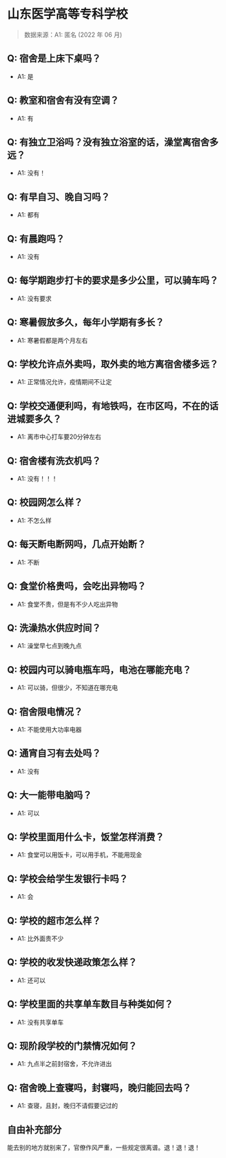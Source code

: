 # 山东医学高等专科学校

> 数据来源：A1: 匿名 (2022 年 06 月)

## Q: 宿舍是上床下桌吗？

- A1: 是

## Q: 教室和宿舍有没有空调？

- A1: 有

## Q: 有独立卫浴吗？没有独立浴室的话，澡堂离宿舍多远？

- A1: 没有！

## Q: 有早自习、晚自习吗？

- A1: 都有

## Q: 有晨跑吗？

- A1: 没有

## Q: 每学期跑步打卡的要求是多少公里，可以骑车吗？

- A1: 没有要求

## Q: 寒暑假放多久，每年小学期有多长？

- A1: 寒暑假都是两个月左右

## Q: 学校允许点外卖吗，取外卖的地方离宿舍楼多远？

- A1: 正常情况允许，疫情期间不让定

## Q: 学校交通便利吗，有地铁吗，在市区吗，不在的话进城要多久？

- A1: 离市中心打车要20分钟左右

## Q: 宿舍楼有洗衣机吗？

- A1: 没有！！！

## Q: 校园网怎么样？

- A1: 不怎么样

## Q: 每天断电断网吗，几点开始断？

- A1: 不断

## Q: 食堂价格贵吗，会吃出异物吗？

- A1: 食堂不贵，但是有不少人吃出异物

## Q: 洗澡热水供应时间？

- A1: 澡堂早七点到晚九点

## Q: 校园内可以骑电瓶车吗，电池在哪能充电？

- A1: 可以骑，但很少，不知道在哪充电

## Q: 宿舍限电情况？

- A1: 不能使用大功率电器

## Q: 通宵自习有去处吗？

- A1: 没有

## Q: 大一能带电脑吗？

- A1: 可以

## Q: 学校里面用什么卡，饭堂怎样消费？

- A1: 食堂可以用饭卡，可以用手机，不能用现金

## Q: 学校会给学生发银行卡吗？

- A1: 会

## Q: 学校的超市怎么样？

- A1: 比外面贵不少

## Q: 学校的收发快递政策怎么样？

- A1: 还可以

## Q: 学校里面的共享单车数目与种类如何？

- A1: 没有共享单车

## Q: 现阶段学校的门禁情况如何？

- A1: 九点半之前封宿舍，不允许进出

## Q: 宿舍晚上查寝吗，封寝吗，晚归能回去吗？

- A1: 查寝，且封，晚归不请假要记过的

## 自由补充部分

能去别的地方就别来了，官僚作风严重，一些规定很离谱。退！退！退！